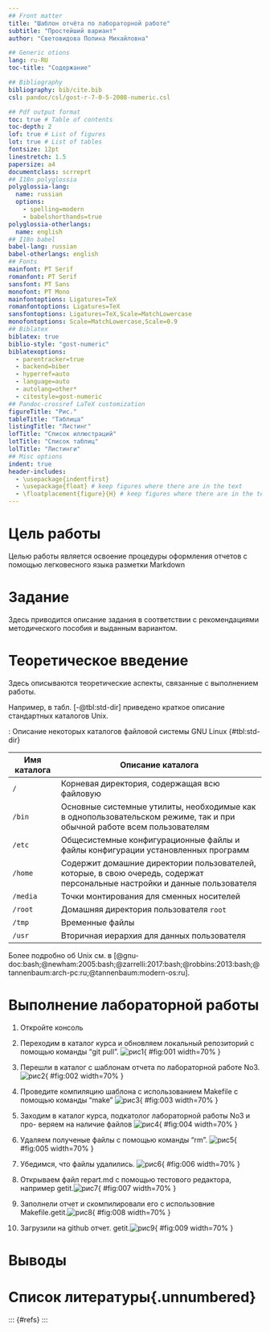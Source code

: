 ```yaml
---
## Front matter
title: "Шаблон отчёта по лабораторной работе"
subtitle: "Простейший вариант"
author: "Cветовидова Полина Михайловна"

## Generic otions
lang: ru-RU
toc-title: "Содержание"

## Bibliography
bibliography: bib/cite.bib
csl: pandoc/csl/gost-r-7-0-5-2008-numeric.csl

## Pdf output format
toc: true # Table of contents
toc-depth: 2
lof: true # List of figures
lot: true # List of tables
fontsize: 12pt
linestretch: 1.5
papersize: a4
documentclass: scrreprt
## I18n polyglossia
polyglossia-lang:
  name: russian
  options:
	- spelling=modern
	- babelshorthands=true
polyglossia-otherlangs:
  name: english
## I18n babel
babel-lang: russian
babel-otherlangs: english
## Fonts
mainfont: PT Serif
romanfont: PT Serif
sansfont: PT Sans
monofont: PT Mono
mainfontoptions: Ligatures=TeX
romanfontoptions: Ligatures=TeX
sansfontoptions: Ligatures=TeX,Scale=MatchLowercase
monofontoptions: Scale=MatchLowercase,Scale=0.9
## Biblatex
biblatex: true
biblio-style: "gost-numeric"
biblatexoptions:
  - parentracker=true
  - backend=biber
  - hyperref=auto
  - language=auto
  - autolang=other*
  - citestyle=gost-numeric
## Pandoc-crossref LaTeX customization
figureTitle: "Рис."
tableTitle: "Таблица"
listingTitle: "Листинг"
lofTitle: "Список иллюстраций"
lotTitle: "Список таблиц"
lolTitle: "Листинги"
## Misc options
indent: true
header-includes:
  - \usepackage{indentfirst}
  - \usepackage{float} # keep figures where there are in the text
  - \floatplacement{figure}{H} # keep figures where there are in the text
---
```


# Цель работы
Целью работы является освоение процедуры оформления отчетов с помощью
легковесного языка разметки Markdown

# Задание

Здесь приводится описание задания в соответствии с рекомендациями
методического пособия и выданным вариантом.

# Теоретическое введение

Здесь описываются теоретические аспекты, связанные с выполнением работы.

Например, в табл. [-@tbl:std-dir] приведено краткое описание стандартных каталогов Unix.

: Описание некоторых каталогов файловой системы GNU Linux {#tbl:std-dir}

| Имя каталога | Описание каталога                                                                                                          |
|--------------|----------------------------------------------------------------------------------------------------------------------------|
| `/`          | Корневая директория, содержащая всю файловую                                                                               |
| `/bin `      | Основные системные утилиты, необходимые как в однопользовательском режиме, так и при обычной работе всем пользователям     |
| `/etc`       | Общесистемные конфигурационные файлы и файлы конфигурации установленных программ                                           |
| `/home`      | Содержит домашние директории пользователей, которые, в свою очередь, содержат персональные настройки и данные пользователя |
| `/media`     | Точки монтирования для сменных носителей                                                                                   |
| `/root`      | Домашняя директория пользователя  `root`                                                                                   |
| `/tmp`       | Временные файлы                                                                                                            |
| `/usr`       | Вторичная иерархия для данных пользователя                                                                                 |

Более подробно об Unix см. в [@gnu-doc:bash;@newham:2005:bash;@zarrelli:2017:bash;@robbins:2013:bash;@tannenbaum:arch-pc:ru;@tannenbaum:modern-os:ru].

# Выполнение лабораторной работы

1. Откройте консоль

2. Переходим в каталог курса и обновляем локальный репозиторий с помощью
команды “git pull”. ![рис1](image/рис1.png){ #fig:001 width=70% }

3. Перешли в каталог с шаблонам отчета по лабораторной работе No3. ![рис2](image/рис2.png){ #fig:002 width=70% }

4. Проведите компиляцию шаблона с использованием Makefile c помощью
команды “make” ![рис3](image/рис3.png){ #fig:003 width=70% }

5.  Заходим в каталог курса, подкатолог лабораторной работы No3 и про-
веряем на наличие файлов ![рис4](image/рис4.png){ #fig:004 width=70% }

6. Удаляем полученые файлы с помощью команды “rm”. ![рис5](image/рис5.png){ #fig:005 width=70% }

7. Убедимся, что файлы удалились. ![рис6](image/рис6.png){ #fig:006 width=70% }

8. Открываем файл repart.md с помощью тестового редактора, например getit.![рис7](image/рис7.png){ #fig:007 width=70% }

9. Заполнели отчет и скомпилировали его с использовние Makefile.getit.![рис8](image/рис8.png){ #fig:008 width=70% }
10. Загрузили на github отчет. getit.![рис9](image/рис9.png){ #fig:009 width=70% }
# Выводы



# Список литературы{.unnumbered}

::: {#refs}
:::
